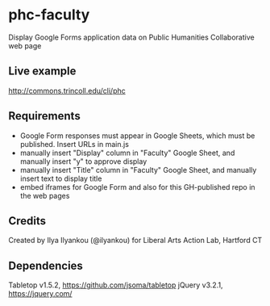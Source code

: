 # phc-faculty
Display Google Forms application data on Public Humanities Collaborative web page

## Live example
http://commons.trincoll.edu/cli/phc

## Requirements
- Google Form responses must appear in Google Sheets, which must be published. Insert URLs in main.js
- manually insert "Display" column in "Faculty" Google Sheet, and manually insert "y" to approve display
- manually insert "Title" column in "Faculty" Google Sheet, and manually insert text to display title
- embed iframes for Google Form and also for this GH-published repo in the web pages

## Credits
Created by Ilya Ilyankou (@ilyankou) for Liberal Arts Action Lab, Hartford CT

## Dependencies
Tabletop v1.5.2, https://github.com/jsoma/tabletop
jQuery v3.2.1, https://jquery.com/
